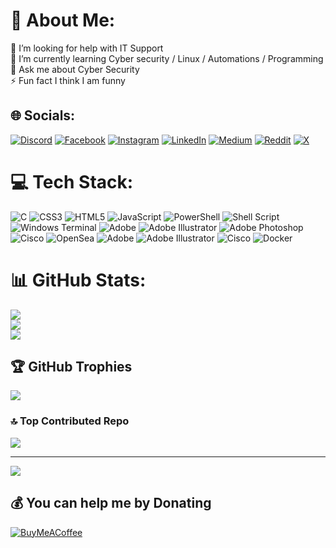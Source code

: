 # 💫 About Me:
🤝 I’m looking for help with IT Support<br>🌱 I’m currently learning Cyber security / Linux / Automations / Programming<br>💬 Ask me about Cyber Security<br>⚡ Fun fact I think I am funny


## 🌐 Socials:
[![Discord](https://img.shields.io/badge/Discord-%237289DA.svg?logo=discord&logoColor=white)](https://discord.gg/https://discord.gg/JuWCAKHAbN) [![Facebook](https://img.shields.io/badge/Facebook-%231877F2.svg?logo=Facebook&logoColor=white)](https://facebook.com/https://www.facebook.com/info.akashwickramage?mibextid=kFxxJD) [![Instagram](https://img.shields.io/badge/Instagram-%23E4405F.svg?logo=Instagram&logoColor=white)](https://instagram.com/akash_wickramage) [![LinkedIn](https://img.shields.io/badge/LinkedIn-%230077B5.svg?logo=linkedin&logoColor=white)](https://linkedin.com/in/https://lk.linkedin.com/in/akash-wickramage) [![Medium](https://img.shields.io/badge/Medium-12100E?logo=medium&logoColor=white)](https://medium.com/@AkashWickramage) [![Reddit](https://img.shields.io/badge/Reddit-%23FF4500.svg?logo=Reddit&logoColor=white)](https://reddit.com/user/AkashWickramage) [![X](https://img.shields.io/badge/X-black.svg?logo=X&logoColor=white)](https://x.com/AkashWickramage) 

# 💻 Tech Stack:
![C](https://img.shields.io/badge/c-%2300599C.svg?style=for-the-badge&logo=c&logoColor=white) ![CSS3](https://img.shields.io/badge/css3-%231572B6.svg?style=for-the-badge&logo=css3&logoColor=white) ![HTML5](https://img.shields.io/badge/html5-%23E34F26.svg?style=for-the-badge&logo=html5&logoColor=white) ![JavaScript](https://img.shields.io/badge/javascript-%23323330.svg?style=for-the-badge&logo=javascript&logoColor=%23F7DF1E) ![PowerShell](https://img.shields.io/badge/PowerShell-%235391FE.svg?style=for-the-badge&logo=powershell&logoColor=white) ![Shell Script](https://img.shields.io/badge/shell_script-%23121011.svg?style=for-the-badge&logo=gnu-bash&logoColor=white) ![Windows Terminal](https://img.shields.io/badge/Windows%20Terminal-%234D4D4D.svg?style=for-the-badge&logo=windows-terminal&logoColor=white) ![Adobe](https://img.shields.io/badge/adobe-%23FF0000.svg?style=for-the-badge&logo=adobe&logoColor=white) ![Adobe Illustrator](https://img.shields.io/badge/adobe%20illustrator-%23FF9A00.svg?style=for-the-badge&logo=adobe%20illustrator&logoColor=white) ![Adobe Photoshop](https://img.shields.io/badge/adobe%20photoshop-%2331A8FF.svg?style=for-the-badge&logo=adobe%20photoshop&logoColor=white) ![Cisco](https://img.shields.io/badge/cisco-%23049fd9.svg?style=for-the-badge&logo=cisco&logoColor=black) ![OpenSea](https://img.shields.io/badge/OpenSea-%232081E2.svg?style=for-the-badge&logo=opensea&logoColor=white) ![Adobe](https://img.shields.io/badge/adobe-%23FF0000.svg?style=for-the-badge&logo=adobe&logoColor=white) ![Adobe Illustrator](https://img.shields.io/badge/adobe%20illustrator-%23FF9A00.svg?style=for-the-badge&logo=adobe%20illustrator&logoColor=white) ![Cisco](https://img.shields.io/badge/cisco-%23049fd9.svg?style=for-the-badge&logo=cisco&logoColor=black) ![Docker](https://img.shields.io/badge/docker-%230db7ed.svg?style=for-the-badge&logo=docker&logoColor=white)
# 📊 GitHub Stats:
![](https://github-readme-stats.vercel.app/api?username=PiyushaAkash&theme=dark&hide_border=false&include_all_commits=false&count_private=false)<br/>
![](https://github-readme-streak-stats.herokuapp.com/?user=PiyushaAkash&theme=dark&hide_border=false)<br/>
![](https://github-readme-stats.vercel.app/api/top-langs/?username=PiyushaAkash&theme=dark&hide_border=false&include_all_commits=false&count_private=false&layout=compact)

## 🏆 GitHub Trophies
![](https://github-profile-trophy.vercel.app/?username=PiyushaAkash&theme=radical&no-frame=false&no-bg=true&margin-w=4)

### 🔝 Top Contributed Repo
![](https://github-contributor-stats.vercel.app/api?username=PiyushaAkash&limit=5&theme=dark&combine_all_yearly_contributions=true)

---
[![](https://visitcount.itsvg.in/api?id=PiyushaAkash&icon=0&color=0)](https://visitcount.itsvg.in)

  ## 💰 You can help me by Donating
  [![BuyMeACoffee](https://img.shields.io/badge/Buy%20Me%20a%20Coffee-ffdd00?style=for-the-badge&logo=buy-me-a-coffee&logoColor=black)](https://buymeacoffee.com/PiyushaAkash) 

  
<!-- Proudly created with GPRM ( https://gprm.itsvg.in ) -->
